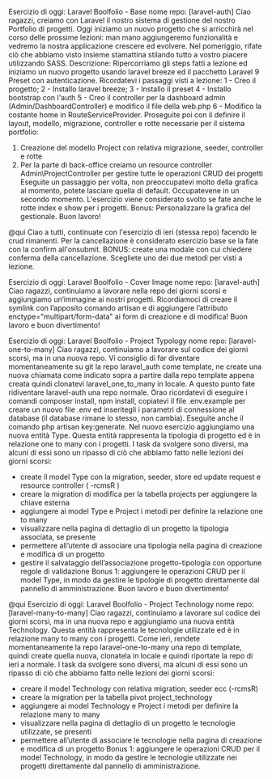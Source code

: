 Esercizio di oggi: Laravel Boolfolio - Base
nome repo: [laravel-auth]
Ciao ragazzi,
creiamo con Laravel il nostro sistema di gestione del nostro Portfolio di progetti.
Oggi iniziamo un nuovo progetto che si arricchirà nel corso delle prossime lezioni: man mano aggiungeremo funzionalità e vedremo la nostra applicazione crescere ed evolvere.
Nel pomeriggio, rifate ciò che abbiamo visto insieme stamattina stilando tutto a vostro piacere utilizzando SASS.
Descrizione:
Ripercorriamo gli steps fatti a lezione ed iniziamo un nuovo progetto usando laravel breeze ed il pacchetto Laravel 9 Preset con autenticazione.
Ricordatevi i passaggi visti a lezione:
1 - Creo il progetto;
2 - Installo laravel breeze;
3 - Installo il preset
4 - Installo bootstrap con l'auth
5 - Creo il controller per la dashboard admin (Admin/DashboardController) e modifico il file della web.php
6 - Modifico la costante home in RouteServiceProvider.
Proseguite poi con il definire il layout, modello, migrazione, controller e rotte necessarie per il sistema portfolio:
1. Creazione del modello Project con relativa migrazione, seeder, controller e rotte
2. Per la parte di back-office creiamo un resource controller Admin\ProjectController per gestire tutte le operazioni CRUD dei progetti
Eseguite un passaggio per volta, non preoccupatevi molto della grafica al momento, potete lasciare quella di default. Occupatevene in un secondo momento.
L'esercizio viene considerato svolto se fate anche le rotte index e show per i progetti.
Bonus:
Personalizzare la grafica del gestionale.
Buon lavoro!

@qui Ciao a tutti,
continuate con l'esercizio di ieri (stessa repo) facendo le crud rimanenti. Per la cancellazione è considerato esercizio base se la fate con la confirm all'onsubmit.
BONUS: create una modale con cui chiedere conferma della cancellazione. Scegliete uno dei due metodi per visti a lezione.

Esercizio di oggi:
Laravel Boolfolio - Cover Image
nome repo: [laravel-auth]
Ciao ragazzi, continuiamo a lavorare nella repo dei giorni scorsi e aggiungiamo un’immagine ai nostri progetti. Ricordiamoci di creare il symlink con l’apposito comando artisan e di aggiungere l’attributo enctype="multipart/form-data" ai form di creazione e di modifica!
Buon lavoro e buon divertimento!

Esercizio di oggi: Laravel Boolfolio - Project Typology
nome repo: [laravel-one-to-many]
Ciao ragazzi,
continuiamo a lavorare sul codice dei giorni scorsi, ma in una nuova repo.
Vi consiglio di far diventare momentaneamente su git la repo laravel_auth come template, ne create una nuova chiamata come indicato sopra a partire dalla repo template appena creata quindi clonatevi laravel_one_to_many in locale. A questo punto fate ridiventare laravel-auth una repo normale. Orao ricordatevi di eseguire i comandi composer install, npm install, copiatevi il file .env.example per creare un nuovo file .env ed inseritegli i parametri di connessione al database (il database rimane lo stesso, non cambia). Eseguite anche il comando php artisan key:generate.
Nel nuovo esercizio aggiungiamo una nuova entità Type. Questa entità rappresenta la tipologia di progetto ed è in relazione one to many con i progetti.
I task da svolgere sono diversi, ma alcuni di essi sono un ripasso di ciò che abbiamo fatto nelle lezioni dei giorni scorsi:
- create il model Type con la migration, seeder, store ed update request e resource controller ( -rcmsR )
- creare la migration di modifica per la tabella projects per aggiungere la chiave esterna
- aggiungere ai model Type e Project i metodi per definire la relazione one to many
- visualizzare nella pagina di dettaglio di un progetto la tipologia associata, se presente
- permettere all’utente di associare una tipologia nella pagina di creazione e modifica di un progetto
- gestire il salvataggio dell’associazione progetto-tipologia con opportune regole di validazione
Bonus 1:
aggiungere le operazioni CRUD per il model Type, in modo da gestire le tipologie di progetto direttamente dal pannello di amministrazione.
Buon lavoro e buon divertimento!

@qui
Esercizio di oggi: Laravel Boolfolio - Project Technology
nome repo: [laravel-many-to-many]
Ciao ragazzi,
continuiamo a lavorare sul codice dei giorni scorsi, ma in una nuova repo e aggiungiamo una nuova entità Technology. Questa entità rappresenta le tecnologie utilizzate ed è in relazione many to many con i progetti.
Come ieri, rendete momentaneamente la repo laravel-one-to-many una repo di template, quindi create quella nuova, clonatela in locale e quindi riportate la repo di ieri a normale.
I task da svolgere sono diversi, ma alcuni di essi sono un ripasso di ciò che abbiamo fatto nelle lezioni dei giorni scorsi:
- creare il model Technology con relativa  migration, seeder ecc (-rcmsR)
- creare la migration per la tabella pivot project_technology
- aggiungere ai model Technology e Project i metodi per definire la relazione many to many
- visualizzare nella pagina di dettaglio di un progetto le tecnologie utilizzate, se presenti
- permettere all’utente di associare le tecnologie nella pagina di creazione e modifica di un progetto
Bonus 1:
aggiungere le operazioni CRUD per il model Technology, in modo da gestire le tecnologie utilizzate nei progetti direttamente dal pannello di amministrazione.